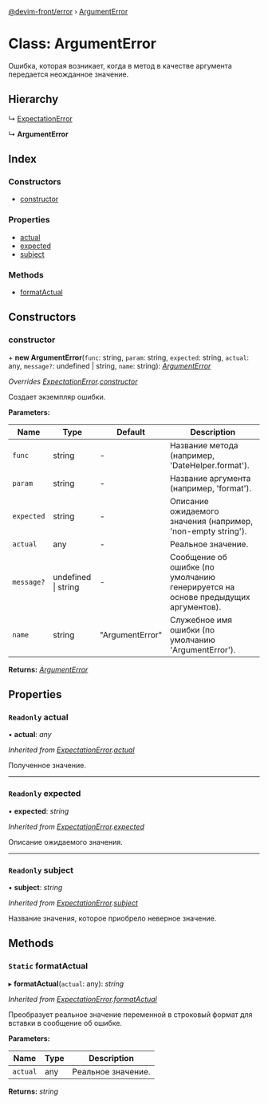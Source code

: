 [@devim-front/error](../README.md) › [ArgumentError](argumenterror.md)

# Class: ArgumentError

Ошибка, которая возникает, когда в метод в качестве аргумента передается
неожданное значение.

## Hierarchy

  ↳ [ExpectationError](expectationerror.md)

  ↳ **ArgumentError**

## Index

### Constructors

* [constructor](argumenterror.md#markdown-header-constructor)

### Properties

* [actual](argumenterror.md#markdown-header-readonly-actual)
* [expected](argumenterror.md#markdown-header-readonly-expected)
* [subject](argumenterror.md#markdown-header-readonly-subject)

### Methods

* [formatActual](argumenterror.md#markdown-header-static-formatactual)

## Constructors

### <a id="markdown-header-constructor" name="markdown-header-constructor"></a>  constructor

\+ **new ArgumentError**(`func`: string, `param`: string, `expected`: string, `actual`: any, `message?`: undefined | string, `name`: string): *[ArgumentError](argumenterror.md)*

*Overrides [ExpectationError](expectationerror.md).[constructor](expectationerror.md#markdown-header-constructor)*

Создает экземпляр ошибки.

**Parameters:**

Name | Type | Default | Description |
------ | ------ | ------ | ------ |
`func` | string | - | Название метода (например, 'DateHelper.format'). |
`param` | string | - | Название аргумента (например, 'format'). |
`expected` | string | - | Описание ожидаемого значения (например, 'non-empty string'). |
`actual` | any | - | Реальное значение. |
`message?` | undefined &#124; string | - | Сообщение об ошибке (по умолчанию генерируется на основе предыдущих аргументов). |
`name` | string | "ArgumentError" | Служебное имя ошибки (по умолчанию 'ArgumentError').  |

**Returns:** *[ArgumentError](argumenterror.md)*

## Properties

### <a id="markdown-header-readonly-actual" name="markdown-header-readonly-actual"></a> `Readonly` actual

• **actual**: *any*

*Inherited from [ExpectationError](expectationerror.md).[actual](expectationerror.md#markdown-header-readonly-actual)*

Полученное значение.

___

### <a id="markdown-header-readonly-expected" name="markdown-header-readonly-expected"></a> `Readonly` expected

• **expected**: *string*

*Inherited from [ExpectationError](expectationerror.md).[expected](expectationerror.md#markdown-header-readonly-expected)*

Описание ожидаемого значения.

___

### <a id="markdown-header-readonly-subject" name="markdown-header-readonly-subject"></a> `Readonly` subject

• **subject**: *string*

*Inherited from [ExpectationError](expectationerror.md).[subject](expectationerror.md#markdown-header-readonly-subject)*

Название значения, которое приобрело неверное значение.

## Methods

### <a id="markdown-header-static-formatactual" name="markdown-header-static-formatactual"></a> `Static` formatActual

▸ **formatActual**(`actual`: any): *string*

*Inherited from [ExpectationError](expectationerror.md).[formatActual](expectationerror.md#markdown-header-static-formatactual)*

Преобразует реальное значение переменной в строковый формат для вставки
в сообщение об ошибке.

**Parameters:**

Name | Type | Description |
------ | ------ | ------ |
`actual` | any | Реальное значение.  |

**Returns:** *string*

